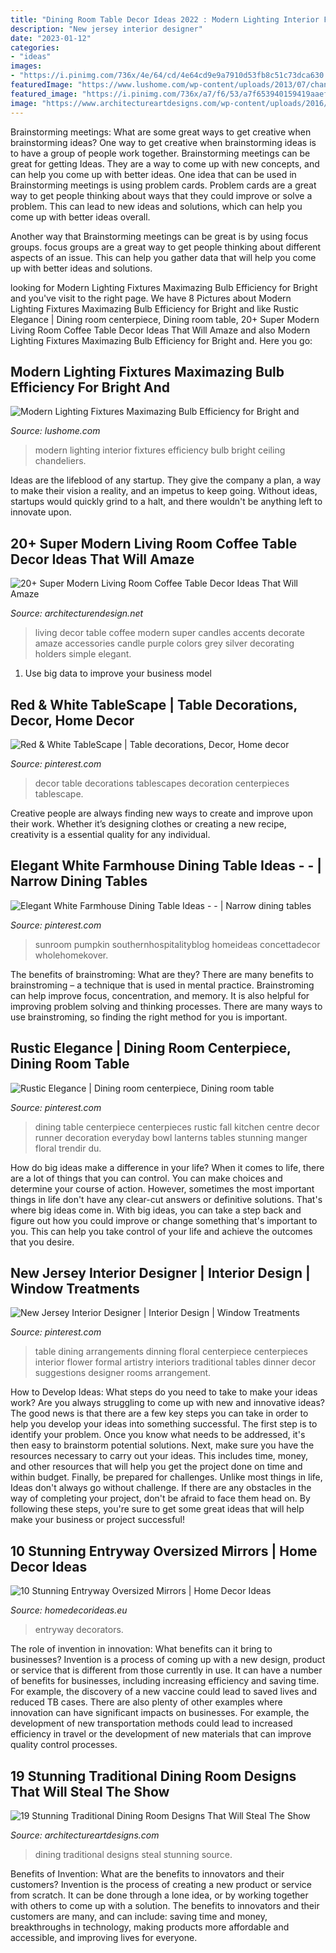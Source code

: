 ```yaml
---
title: "Dining Room Table Decor Ideas 2022 : Modern Lighting Interior Fixtures Efficiency Bulb Bright Ceiling Chandeliers"
description: "New jersey interior designer"
date: "2023-01-12"
categories:
- "ideas"
images:
- "https://i.pinimg.com/736x/4e/64/cd/4e64cd9e9a7910d53fb8c51c73dca630.jpg"
featuredImage: "https://www.lushome.com/wp-content/uploads/2013/07/chandeliers-modern-ceiling-lighting-fixtures-interior-design-ideas-16.jpg"
featured_image: "https://i.pinimg.com/736x/a7/f6/53/a7f653940159419aaefd3537ff7e0c0a--aurora.jpg"
image: "https://www.architectureartdesigns.com/wp-content/uploads/2016/11/1-31.jpg"
---
```



Brainstorming meetings: What are some great ways to get creative when brainstorming ideas?
One way to get creative when brainstorming ideas is to have a group of people work together. Brainstorming meetings can be great for getting Ideas. They are a way to come up with new concepts, and can help you come up with better ideas. 
One idea that can be used in Brainstorming meetings is using problem cards. Problem cards are a great way to get people thinking about ways that they could improve or solve a problem. This can lead to new ideas and solutions, which can help you come up with better ideas overall. 

Another way that Brainstorming meetings can be great is by using focus groups. focus groups are a great way to get people thinking about different aspects of an issue. This can help you gather data that will help you come up with better ideas and solutions.

	

		
looking for Modern Lighting Fixtures Maximazing Bulb Efficiency for Bright and you've visit to the right page. We have 8 Pictures about Modern Lighting Fixtures Maximazing Bulb Efficiency for Bright and like Rustic Elegance | Dining room centerpiece, Dining room table, 20+ Super Modern Living Room Coffee Table Decor Ideas That Will Amaze and also Modern Lighting Fixtures Maximazing Bulb Efficiency for Bright and. Here you go:
		
    
## Modern Lighting Fixtures Maximazing Bulb Efficiency For Bright And

<img loading=lazy src="https://www.lushome.com/wp-content/uploads/2013/07/chandeliers-modern-ceiling-lighting-fixtures-interior-design-ideas-16.jpg" onerror="this.onerror=null;this.src='https://tse2.mm.bing.net/th?id=OIP.OV98o1MJU1BLeIIACfUCQwAAAA&amp;pid=15.1';" alt="Modern Lighting Fixtures Maximazing Bulb Efficiency for Bright and">

_Source: lushome.com_

>modern lighting interior fixtures efficiency bulb bright ceiling chandeliers. 

	

Ideas are the lifeblood of any startup. They give the company a plan, a way to make their vision a reality, and an impetus to keep going. Without ideas, startups would quickly grind to a halt, and there wouldn't be anything left to innovate upon.

    
## 20+ Super Modern Living Room Coffee Table Decor Ideas That Will Amaze

<img loading=lazy src="http://cdn.architecturendesign.net/wp-content/uploads/2015/11/AD-02-elegant-living-room-home-decor.jpg" onerror="this.onerror=null;this.src='https://tse2.mm.bing.net/th?id=OIP.kD53pdQntZJdHtcSxpALUgHaLH&amp;pid=15.1';" alt="20+ Super Modern Living Room Coffee Table Decor Ideas That Will Amaze">

_Source: architecturendesign.net_

>living decor table coffee modern super candles accents decorate amaze accessories candle purple colors grey silver decorating holders simple elegant. 

	

1. Use big data to improve your business model

    
## Red &amp; White TableScape | Table Decorations, Decor, Home Decor

<img loading=lazy src="https://i.pinimg.com/736x/a7/f6/53/a7f653940159419aaefd3537ff7e0c0a--aurora.jpg" onerror="this.onerror=null;this.src='https://tse3.mm.bing.net/th?id=OIP.aHV7mnIt-Rp6FI5R9XHnrAHaJ3&amp;pid=15.1';" alt="Red &amp; White TableScape | Table decorations, Decor, Home decor">

_Source: pinterest.com_

>decor table decorations tablescapes decoration centerpieces tablescape. 

	

Creative people are always finding new ways to create and improve upon their work. Whether it’s designing clothes or creating a new recipe, creativity is a essential quality for any individual.

    
## Elegant White Farmhouse Dining Table Ideas - - | Narrow Dining Tables

<img loading=lazy src="https://i.pinimg.com/736x/f7/49/b8/f749b838aa330c2dffba251bb80cecb4.jpg" onerror="this.onerror=null;this.src='https://tse2.mm.bing.net/th?id=OIP.SCwMOtUMuYqF6uYK1qOrpAHaJ3&amp;pid=15.1';" alt="Elegant White Farmhouse Dining Table Ideas - - | Narrow dining tables">

_Source: pinterest.com_

>sunroom pumpkin southernhospitalityblog homeideas concettadecor wholehomekover. 

	

The benefits of brainstroming: What are they?
There are many benefits to brainstroming – a technique that is used in mental practice. Brainstroming can help improve focus, concentration, and memory. It is also helpful for improving problem solving and thinking processes. There are many ways to use brainstroming, so finding the right method for you is important.

    
## Rustic Elegance | Dining Room Centerpiece, Dining Room Table

<img loading=lazy src="https://i.pinimg.com/736x/4e/64/cd/4e64cd9e9a7910d53fb8c51c73dca630.jpg" onerror="this.onerror=null;this.src='https://tse2.mm.bing.net/th?id=OIP.Bqq4wmUVWWtHQRNVyE_gQQHaJ3&amp;pid=15.1';" alt="Rustic Elegance | Dining room centerpiece, Dining room table">

_Source: pinterest.com_

>dining table centerpiece centerpieces rustic fall kitchen centre decor runner decoration everyday bowl lanterns tables stunning manger floral trendir du. 

	

How do big ideas make a difference in your life?
When it comes to life, there are a lot of things that you can control. You can make choices and determine your course of action. However, sometimes the most important things in life don't have any clear-cut answers or definitive solutions. That's where big ideas come in. With big ideas, you can take a step back and figure out how you could improve or change something that's important to you. This can help you take control of your life and achieve the outcomes that you desire.

    
## New Jersey Interior Designer | Interior Design | Window Treatments

<img loading=lazy src="https://i.pinimg.com/736x/a1/a7/65/a1a7654c5f1a1a3eb080afffe507faf7--centerpiece-ideas-dinning-table-centerpiece.jpg" onerror="this.onerror=null;this.src='https://tse1.mm.bing.net/th?id=OIP.QTv66-DU7dBazzUvQ4-vhgHaLH&amp;pid=15.1';" alt="New Jersey Interior Designer | Interior Design | Window Treatments">

_Source: pinterest.com_

>table dining arrangements dinning floral centerpiece centerpieces interior flower formal artistry interiors traditional tables dinner decor suggestions designer rooms arrangement. 

	

How to Develop Ideas: What steps do you need to take to make your ideas work?
Are you always struggling to come up with new and innovative ideas? The good news is that there are a few key steps you can take in order to help you develop your ideas into something successful. The first step is to identify your problem. Once you know what needs to be addressed, it's then easy to brainstorm potential solutions. Next, make sure you have the resources necessary to carry out your ideas. This includes time, money, and other resources that will help you get the project done on time and within budget. Finally, be prepared for challenges. Unlike most things in life, Ideas don't always go without challenge. If there are any obstacles in the way of completing your project, don't be afraid to face them head on. By following these steps, you're sure to get some great ideas that will help make your business or project successful!

    
## 10 Stunning Entryway Oversized Mirrors | Home Decor Ideas

<img loading=lazy src="https://www.homedecorideas.eu/wp-content/uploads/2014/12/10-Stunning-Entryway-Oversized-Mirrors9.jpg" onerror="this.onerror=null;this.src='https://tse3.mm.bing.net/th?id=OIP.lNzA9olBlhKkwf95OzWU4QHaLK&amp;pid=15.1';" alt="10 Stunning Entryway Oversized Mirrors | Home Decor Ideas">

_Source: homedecorideas.eu_

>entryway decorators. 

	

The role of invention in innovation: What benefits can it bring to businesses?
Invention is a process of coming up with a new design, product or service that is different from those currently in use. It can have a number of benefits for businesses, including increasing efficiency and saving time. For example, the discovery of a new vaccine could lead to saved lives and reduced TB cases. There are also plenty of other examples where innovation can have significant impacts on businesses. For example, the development of new transportation methods could lead to increased efficiency in travel or the development of new materials that can improve quality control processes.

    
## 19 Stunning Traditional Dining Room Designs That Will Steal The Show

<img loading=lazy src="https://www.architectureartdesigns.com/wp-content/uploads/2016/11/1-31.jpg" onerror="this.onerror=null;this.src='https://tse3.mm.bing.net/th?id=OIP.3_uSApGJl5sBvgvKtK5kVgHaEh&amp;pid=15.1';" alt="19 Stunning Traditional Dining Room Designs That Will Steal The Show">

_Source: architectureartdesigns.com_

>dining traditional designs steal stunning source. 

	

Benefits of Invention: What are the benefits to innovators and their customers?
Invention is the process of creating a new product or service from scratch. It can be done through a lone idea, or by working together with others to come up with a solution. The benefits to innovators and their customers are many, and can include: saving time and money, breakthroughs in technology, making products more affordable and accessible, and improving lives for everyone.

